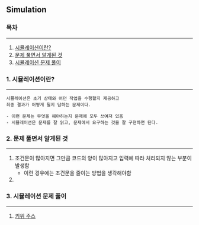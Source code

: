 ## Simulation


### 목차
- - -
1. [시뮬레이션이란?](#1-시뮬레이션이란)
2. [문제 풀면서 알게된 것](#2-문제-풀면서-알게된-것)
3. [시뮬레이션 문제 풀이](#3-시뮬레이션-문제-풀이)


### 1. 시뮬레이션이란?
- - -
```
시뮬레이션은 초기 상태와 어던 작업을 수행할지 제공하고
최종 결과가 어떻게 될지 답하는 문제이다.

- 이런 문제는 무엇을 해야하는지 문제에 모두 쓰여져 있음
- 시뮬레이션은 문제를 잘 읽고, 문제에서 요구하는 것을 잘 구현하면 된다.
```


### 2. 문제 풀면서 알게된 것
- - -
1. 조건문이 많아지면 그만큼 코드의 양이 많아지고 입력에 따라 처리되지 않는 부분이 발생함
    - 이런 경우에는 조건문을 줄이는 방법을 생각해야함
2.


### 3. 시뮬레이션 문제 풀이
- - -
1. [키위 주스](KiwiJuice.java)